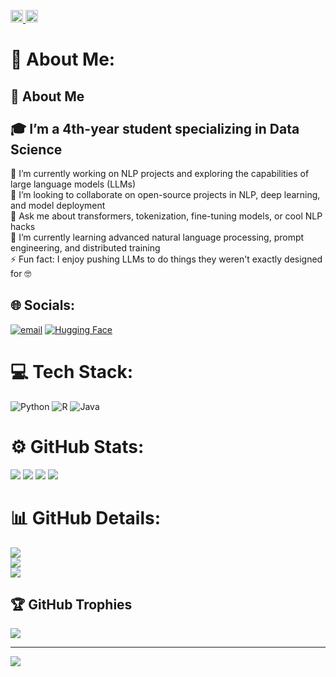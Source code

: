 <p align="left">
  <a href="https://github.com/Seeker38">
    <img height="20" src="https://komarev.com/ghpvc/?username=Seeker38" />
  </a>
  <a href="https://github.com/Seeker38">
    <img height="20" src="https://img.shields.io/github/followers/Seeker38?label=follow&logo=github&style=flat" />
  </a>
<!--   <a href="http://qiita.com/Seeker38">
    <img height="20" src="https://qiita-badge.apiapi.app/s/Seeker38/posts.svg" />
  </a>
  <a href="http://qiita.com/Seeker38">
    <img height="20" src="https://qiita-badge.apiapi.app/s/Seeker38/contributions.svg" />
  </a>
  <a href="https://zenn.dev/Seeker38">
    <img height="20" src="https://badgen.org/img/zenn/Seeker38/articles?style=plastic" />
  </a> -->
</p>


# 💫 About Me:
## 👋 About Me<br><br>🎓 I’m a 4th-year student specializing in **Data Science**  <br>
🔭 I’m currently working on NLP projects and exploring the capabilities of large language models (LLMs)  <br>
🤝 I’m looking to collaborate on open-source projects in NLP, deep learning, and model deployment  <br>
💬 Ask me about transformers, tokenization, fine-tuning models, or cool NLP hacks  <br>
🌱 I’m currently learning advanced natural language processing, prompt engineering, and distributed training  <br>
⚡ Fun fact: I enjoy pushing LLMs to do things they weren't exactly designed for 🤓
<!--  🤝 I’m looking for help with scaling LLM applications and optimizing inference performance  <br> -->


## 🌐 Socials:
[![email](https://img.shields.io/badge/Email-D14836?logo=gmail&logoColor=white)](mailto:seeker3888@gmail.com) 
[![Hugging Face](https://img.shields.io/badge/Hugging%20Face-FFD21E?logo=huggingface&logoColor=000)](https://huggingface.co/Seeker38)

# 💻 Tech Stack:
![Python](https://img.shields.io/badge/python-3670A0?style=for-the-badge&logo=python&logoColor=ffdd54) ![R](https://img.shields.io/badge/r-%23276DC3.svg?style=for-the-badge&logo=r&logoColor=white) ![Java](https://img.shields.io/badge/java-%23ED8B00.svg?style=for-the-badge&logo=openjdk&logoColor=white)

# ⚙️ GitHub Stats:
![](http://github-profile-summary-cards.vercel.app/api/cards/profile-details?username=Seeker38&theme=nightowl)
![](http://github-profile-summary-cards.vercel.app/api/cards/repos-per-language?username=Seeker38&theme=nightowl)
![](http://github-profile-summary-cards.vercel.app/api/cards/stats?username=Seeker38&theme=nightowl)
![](http://github-profile-summary-cards.vercel.app/api/cards/productive-time?username=Seeker38&theme=nightowl&utcOffset=8)

# 📊 GitHub Details:
![](https://github-readme-stats.vercel.app/api?username=Seeker38&theme=nightowl&hide_border=true&include_all_commits=false&count_private=false)<br/>
![](https://nirzak-streak-stats.vercel.app/?user=Seeker38&theme=nightowl&hide_border=true)<br/>
![](https://github-readme-stats.vercel.app/api/top-langs/?username=Seeker38&theme=nightowl&hide_border=true&include_all_commits=false&count_private=false&layout=compact)

## 🏆 GitHub Trophies
![](https://github-profile-trophy.vercel.app/?username=Seeker38&theme=gruvbox&no-frame=false&no-bg=false&margin-w=4)

---
[![](https://visitcount.itsvg.in/api?id=Seeker38&icon=0&color=0)](https://visitcount.itsvg.in)

<!-- Proudly created with GPRM ( https://gprm.itsvg.in ) -->
<!--
**Seeker38/Seeker38** is a ✨ _special_ ✨ repository because its `README.md` (this file) appears on your GitHub profile.

Here are some ideas to get you started:

- 🔭 I’m currently working on ...
- 🌱 I’m currently learning ...
- 👯 I’m looking to collaborate on ...
- 🤔 I’m looking for help with ...
- 💬 Ask me about ...
- 📫 How to reach me: ...
- 😄 Pronouns: ...
- ⚡ Fun fact: ...
-->
